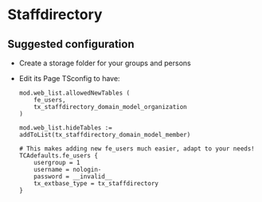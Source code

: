 # Staffdirectory

## Suggested configuration

- Create a storage folder for your groups and persons
- Edit its Page TSconfig to have:

   ```
   mod.web_list.allowedNewTables (
       fe_users,
       tx_staffdirectory_domain_model_organization
   )
   
   mod.web_list.hideTables := addToList(tx_staffdirectory_domain_model_member)
   
   # This makes adding new fe_users much easier, adapt to your needs!
   TCAdefaults.fe_users {
       usergroup = 1
       username = nologin-
       password = __invalid__
       tx_extbase_type = tx_staffdirectory
   }
   ```
